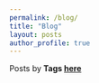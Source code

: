 ```yaml
---
permalink: /blog/
title: "Blog"
layout: posts
author_profile: true
---
```


Posts by <strong><i class="fas fa-fw fa-tags" aria-hidden="true"></i>  Tags [here](/tags)
